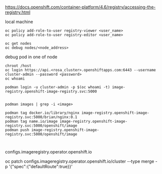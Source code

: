 https://docs.openshift.com/container-platform/4.6/registry/accessing-the-registry.html


local machine
```
oc policy add-role-to-user registry-viewer <user_name>
oc policy add-role-to-user registry-editor <user_name>

oc get nodes
oc debug nodes/<node_address>
```


debug pod in one of node
```
chroot /host
oc login https://api.<rosa_cluster>.openshiftapps.com:6443 --username cluster-admin --password <password>
oc whoami

podman login -u cluster-admin -p $(oc whoami -t) image-registry.openshift-image-registry.svc:5000


podman images | grep -i <image>

podman tag docker.io/library/nginx image-registry.openshift-image-registry.svc:5000/brian/nginx:0.1
podman tag name.io/image image-registry.openshift-image-registry.svc:5000/openshift/image
podman push image-registry.openshift-image-registry.svc:5000/openshift/image



```




configs.imageregistry.operator.openshift.io

oc patch configs.imageregistry.operator.openshift.io/cluster --type merge -p '{"spec":{"defaultRoute":true}}'
